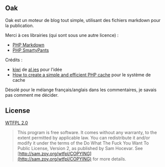 ## Oak ##
Oak est un moteur de blog tout simple, utilisant des fichiers markdown pour la publication.  

Merci à ces librairies (qui sont sous une autre licence) :
* [PHP Markdown](http://michelf.com/projects/php-markdown/)
* [PHP SmartyPants](http://michelf.ca/)

Crédits :
* [kiwi](http://jeunes-science.org/kiwi/) de [al.jes](http://aljes.me/) pour l'idée
* [How to create a simple and efficient PHP cache](http://www.catswhocode.com/blog/how-to-create-a-simple-and-efficient-php-cache) pour le système de cache

Désolé pour le mélange français/anglais dans les commentaires, je savais pas comment me décider.

## License
[WTFPL 2.0](http://sam.zoy.org/wtfpl/)

> This program is free software. It comes without any warranty, to
> the extent permitted by applicable law. You can redistribute it
> and/or modify it under the terms of the Do What The Fuck You Want
> To Public License, Version 2, as published by Sam Hocevar. See
> [http://sam.zoy.org/wtfpl/COPYING](http://sam.zoy.org/wtfpl/COPYING) for more details.